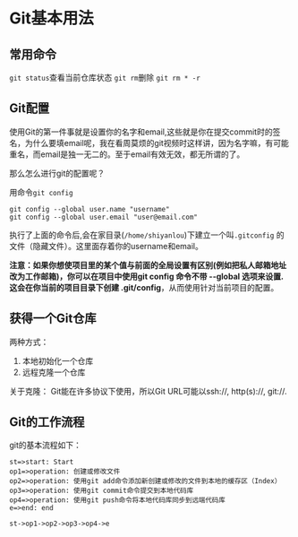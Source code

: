 # Git基本用法
## 常用命令
`git status`查看当前仓库状态
`git rm`删除
`git rm * -r`
## Git配置
使用Git的第一件事就是设置你的名字和email,这些就是你在提交commit时的签名，为什么要填email呢，我在看周莫烦的git视频时这样讲，因为名字嘛，有可能重名，而email是独一无二的。至于email有效无效，都无所谓的了。

那么怎么进行git的配置呢？

用命令`git config`

```
git config --global user.name "username"
git config --global user.email "user@email.com"
```

执行了上面的命令后,会在家目录(`/home/shiyanlou`)下建立一个叫`.gitconfig` 的文件（隐藏文件）。这里面存着你的username和email。

**注意：**如果你想使项目里的某个值与前面的全局设置有区别(例如把私人邮箱地址改为工作邮箱)，你可以在项目中使用git config 命令**不带 --global 选项来设置. 这会在你当前的项目目录下创建 .git/config**，从而使用针对当前项目的配置。

## 获得一个Git仓库
两种方式：
1. 本地初始化一个仓库
2. 远程克隆一个仓库

关于克隆：
Git能在许多协议下使用，所以Git URL可能以ssh://, http(s)://, git://. 

## Git的工作流程

git的基本流程如下：

```flow
st=>start: Start
op1=>operation: 创建或修改文件
op2=>operation: 使用git add命令添加新创建或修改的文件到本地的缓存区（Index）
op3=>operation: 使用git commit命令提交到本地代码库
op4=>operation: 使用git push命令将本地代码库同步到远端代码库
e=>end: end

st->op1->op2->op3->op4->e
```
